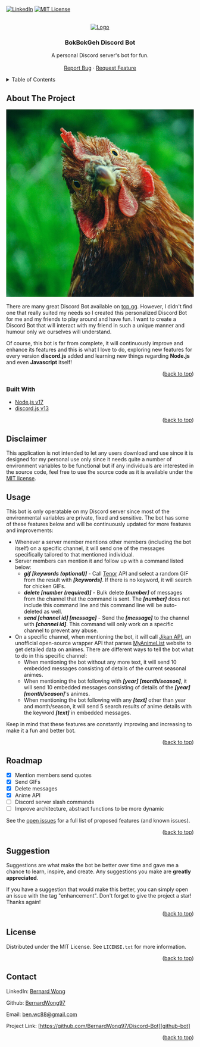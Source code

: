 <div id="top"/>

[![LinkedIn][linkedin-shield]][linkedin-url]
[![MIT License][license-shield]][license-url]


<br />
<div align="center">
  <a href="https://discord.com">
    <img src="https://discord.com/assets/3437c10597c1526c3dbd98c737c2bcae.svg" alt="Logo" width="80" height="80">
  </a>

  <h3 align="center">BokBokGeh Discord Bot</h3>

  <p align="center">
    A personal Discord server's bot for fun.
    <br />
    <br />
    <a href="https://github.com/BernardWong97/Discord-Bot/issues">Report Bug</a>
    ·
    <a href="https://github.com/BernardWong97/Discord-Bot/issues">Request Feature</a>
  </p>
</div>


<details>
  <summary>Table of Contents</summary>
  <ol>
    <li>
      <a href="#about-the-project">About The Project</a>
      <ul>
        <li><a href="#built-with">Built With</a></li>
      </ul>
    </li>
    <li><a href="#disclaimer">Disclaimer</a></li>
    <li><a href="#usage">Usage</a></li>
    <li><a href="#roadmap">Roadmap</a></li>
    <li><a href="#suggestion">Suggestion</a></li>
    <li><a href="#license">License</a></li>
    <li><a href="#contact">Contact</a></li>
  </ol>
</details>


## About The Project

[![Product Name Screen Shot][product-screenshot]](https://github.com/BernardWong97/Discord-Bot)

There are many great Discord Bot available on <a href="https://top.gg">top.gg</a>. However, I didn't find one that really suited my needs so I created this personalized Discord Bot for me and my friends to play around and have fun. I want to create a Discord Bot that will interact with my friend in such a unique manner and humour only we ourselves will understand.

Of course, this bot is far from complete, it will continuously improve and enhance its features and this is what I love to do, exploring new features for every version **discord.js** added and learning new things regarding **Node.js** and even **Javascript** itself!


<p align="right">(<a href="#top">back to top</a>)</p>


### Built With

* [Node.js v17](https://nodejs.org/)
* [discord.js v13](https://discord.js.org/)

<p align="right">(<a href="#top">back to top</a>)</p>


## Disclaimer

This application is not intended to let any users download and use since it is designed for my personal use only since it needs quite a number of environment variables to be functional but if any individuals are interested in the source code, feel free to use the source code as it is available under the <a href="https://github.com/BernardWong97/Discord-Bot/blob/master/LICENSE.txt">MIT license</a>.


## Usage

This bot is only operatable on my Discord server since most of the environmental variables are private, fixed and sensitive. The bot has some of these features below and will be continuously updated for more features and improvements:

* Whenever a server member mentions other members (including the bot itself) on a specific channel, it will send one of the messages specifically tailored to that mentioned individual.
* Server members can mention it and follow up with a command listed below:
  * ***gif [keywords (optional)]*** - Call [Tenor](https://tenor.com) API and select a random GIF from the result with ***[keywords]***. If there is no keyword, it will search for chicken GIFs.
  * ***delete [number (required)]*** - Bulk delete ***[number]*** of messages from the channel that the command is sent. The ***[number]*** does not include this command line and this command line will be auto-deleted as well.
  * ***send [channel id] [message]*** - Send the ***[message]*** to the channel with ***[channel id]***. This command will only work on a specific channel to prevent any abuse.
* On a specific channel, when mentioning the bot, it will call [Jikan API](https://jikan.moe), an unofficial open-source wrapper API that parses [MyAnimeList](https://myanimelist.net) website to get detailed data on animes. There are different ways to tell the bot what to do in this specific channel:
  * When mentioning the bot without any more text, it will send 10 embedded messages consisting of details of the current seasonal animes.
  * When mentioning the bot following with ***[year]*** ***[month/season]***, it will send 10 embedded messages consisting of details of the ***[year]*** ***[month/season]***'s animes.
  * When mentioning the bot following with any ***[text]*** other than year and month/season, it will send 5 search results of anime details with the keyword ***[text]*** in embedded messages.

Keep in mind that these features are constantly improving and increasing to make it a fun and better bot.

<p align="right">(<a href="#top">back to top</a>)</p>


## Roadmap

- [x] Mention members send quotes
- [x] Send GIFs
- [x] Delete messages
- [x] Anime API
- [ ] Discord server slash commands
- [ ] Improve architecture, abstract functions to be more dynamic

See the [open issues](https://github.com/BernardWong97/Discord-Bot/issues) for a full list of proposed features (and known issues).

<p align="right">(<a href="#top">back to top</a>)</p>


## Suggestion

Suggestions are what make the bot be better over time and gave me a chance to learn, inspire, and create. Any suggestions you make are **greatly appreciated**.

If you have a suggestion that would make this better, you can simply open an issue with the tag "enhancement".
Don't forget to give the project a star! Thanks again!

<p align="right">(<a href="#top">back to top</a>)</p>


## License

Distributed under the MIT License. See `LICENSE.txt` for more information.

<p align="right">(<a href="#top">back to top</a>)</p>


## Contact

LinkedIn: [Bernard Wong][linkedin-url]

Github: [BernardWong97][github-me]

Email: [ben.wc88@gmail.com](mailto:ben.wc88@gmail.com)

Project Link: [https://github.com/BernardWong97/Discord-Bot][github-bot]

<p align="right">(<a href="#top">back to top</a>)</p>


[license-shield]: https://img.shields.io/github/license/othneildrew/Best-README-Template.svg?style=for-the-badge
[license-url]: https://github.com/BernardWong97/Discord-Bot/blob/master/LICENSE.txt
[linkedin-shield]: https://img.shields.io/badge/-LinkedIn-black.svg?style=for-the-badge&logo=linkedin&colorB=555
[linkedin-url]: https://www.linkedin.com/in/bernard-wong-404231152/
[product-screenshot]: attachments/profile_picture.jpeg
[github-bot]: https://github.com/BernardWong97/Discord-Bot
[github-me]: https://github.com/BernardWong97
